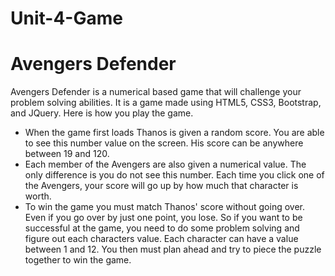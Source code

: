 # Unit-4-Game

<h1>Avengers Defender</h1>

Avengers Defender is a numerical based game that will challenge your problem solving abilities. It is a game made using HTML5, CSS3, Bootstrap, and JQuery. Here is how you play the game.
<ul>
<li>When the game first loads Thanos is given a random score. You are able to see this number value on the screen. His score can be anywhere between 19 and 120.</li>
<li>Each member of the Avengers are also given a numerical value. The only difference is you do not see this number. Each time you click one of the Avengers, your score will go up by how much that character is worth.</li>
<li>To win the game you must match Thanos' score without going over. Even if you go over by just one point, you lose. So if you want to be successful at the game, you need to do some problem solving and figure out each characters value. Each character can have a value between 1 and 12. You then must plan ahead and try to piece the puzzle together to win the game.</li>
</ul>